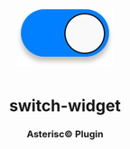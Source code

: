 <div align="center">
  <a href="https://asterisc.io" target="_blank" >
    <img height="100" src="src/assets/icon.svg" style="margin-bottom: 12px">
  </a>

  <h1>switch-widget</h1>
</div>

<div align="center">
  <h3>Asterisc© Plugin</h3>
</div>
